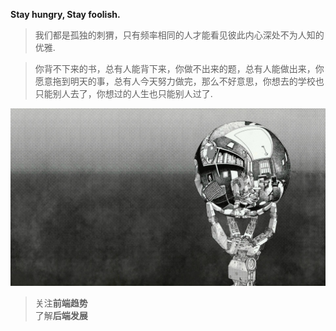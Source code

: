 **Stay hungry, Stay foolish.**


> 我们都是孤独的刺猬，只有频率相同的人才能看见彼此内心深处不为人知的优雅.

> 你背不下来的书，总有人能背下来，你做不出来的题，总有人能做出来，你愿意拖到明天的事，总有人今天努力做完，那么不好意思，你想去的学校也只能别人去了，你想过的人生也只能别人过了.

<div align="center" >
  <img src="../assets/images/robot.jpg">
</div>

> 关注**前端趋势**  
> 了解**后端发展**  
<!-- > 观望**人工智能** -->